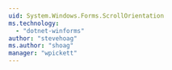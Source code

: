 ```yaml
---
uid: System.Windows.Forms.ScrollOrientation
ms.technology: 
  - "dotnet-winforms"
author: "stevehoag"
ms.author: "shoag"
manager: "wpickett"
---
```

